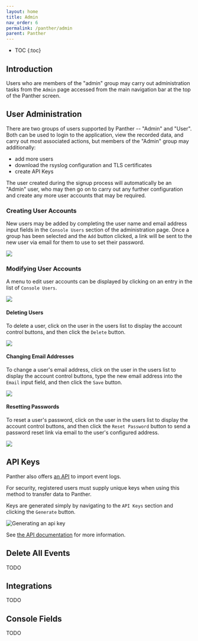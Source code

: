 ```yaml
---
layout: home
title: Admin
nav_order: 6
permalink: /panther/admin
parent: Panther
---
```


* TOC
{:toc}

## Introduction

Users who are members of the "admin" group may carry out
administration tasks from the `Admin` page accessed from the main
navigation bar at the top of the Panther screen.


## User Administration

There are two groups of users supported by Panther -- "Admin" and
"User".  Both can be used to login to the application, view the
recorded data, and carry out most associated actions, but members of
the "Admin" group may additionally:
 + add more users
 + download the rsyslog configuration and TLS certificates
 + create API Keys

The user created during the signup process will automatically be an
"Admin" user, who may then go on to carry out any further
configuration and create any more user accounts that may be required.


### Creating User Accounts

New users may be added by completing the user name and email address
input fields in the `Console Users` section of the administration
page. Once a group has been selected and the `Add` button clicked, a
link will be sent to the new user via email for them to use to set
their password.

![](./media/console-users.png)


### Modifying User Accounts

A menu to edit user accounts can be displayed by clicking on an entry
in the list of `Console Users`.

![](./media/console-user-edit-modify.png)

#### Deleting Users

To delete a user, click on the user in the users list to display the
account control buttons, and then click the `Delete` button.

![](./media/console-user-edit-delete.png)

#### Changing Email Addresses

To change a user's email address, click on the user in the users list
to display the account control buttons, type the new email address
into the `Email` input field, and then click the `Save` button.

![](./media/console-user-edit-email.png)

#### Resetting Passwords

To reset a user's password, click on the user in the users list to
display the account control buttons, and then click the `Reset
Password` button to send a password reset link via email to the user's
configured address.

![](./media/console-user-edit-reset.png)

## API Keys

Panther also offers [an API](../api/) to import event logs.

For security, registered users must supply unique keys when using this
method to transfer data to Panther.

Keys are generated simply by navigating to the `API Keys` section and
clicking the `Generate` button.

![](./media/apigeneration.png "Generating an api key")

See [the API documentation](../api/) for more information.

## Delete All Events

TODO

## Integrations

TODO

## Console Fields

TODO
